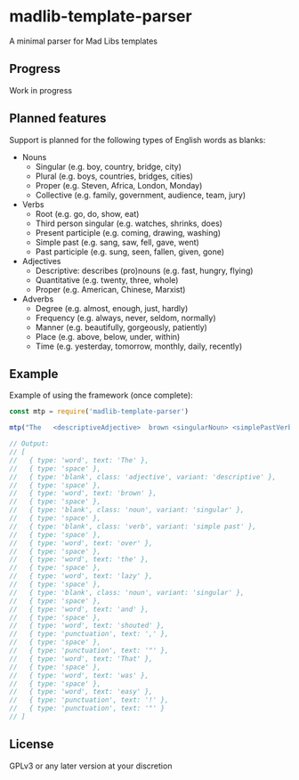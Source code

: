 # madlib-template-parser

A minimal parser for Mad Libs templates

## Progress

Work in progress

## Planned features

Support is planned for the following types of English words as blanks:

- Nouns
  - Singular (e.g. boy, country, bridge, city)
  - Plural (e.g. boys, countries, bridges, cities)
  - Proper (e.g. Steven, Africa, London, Monday)
  - Collective (e.g. family, government, audience, team, jury)
- Verbs
  - Root (e.g. go, do, show, eat)
  - Third person singular (e.g. watches, shrinks, does)
  - Present participle (e.g. coming, drawing, washing)
  - Simple past (e.g. sang, saw, fell, gave, went)
  - Past participle (e.g. sung, seen, fallen, given, gone)
- Adjectives
  - Descriptive: describes (pro)nouns (e.g. fast, hungry, flying)
  - Quantitative (e.g. twenty, three, whole)
  - Proper (e.g. American, Chinese, Marxist)
- Adverbs
  - Degree (e.g. almost, enough, just, hardly)
  - Frequency (e.g. always, never, seldom, normally)
  - Manner (e.g. beautifully, gorgeously, patiently)
  - Place (e.g. above, below, under, within)
  - Time (e.g. yesterday, tomorrow, monthly, daily, recently)

## Example

Example of using the framework (once complete):

```javascript
const mtp = require('madlib-template-parser')

mtp("The   <descriptiveAdjective>  brown <singularNoun> <simplePastVerb> over the lazy <singularNoun> and shouted, \"That was easy!\"")

// Output:
// [
//   { type: 'word', text: 'The' },
//   { type: 'space' },
//   { type: 'blank', class: 'adjective', variant: 'descriptive' },
//   { type: 'space' },
//   { type: 'word', text: 'brown' },
//   { type: 'space' },
//   { type: 'blank', class: 'noun', variant: 'singular' },
//   { type: 'space' },
//   { type: 'blank', class: 'verb', variant: 'simple past' },
//   { type: 'space' },
//   { type: 'word', text: 'over' },
//   { type: 'space' },
//   { type: 'word', text: 'the' },
//   { type: 'space' },
//   { type: 'word', text: 'lazy' },
//   { type: 'space' },
//   { type: 'blank', class: 'noun', variant: 'singular' },
//   { type: 'space' },
//   { type: 'word', text: 'and' },
//   { type: 'space' },
//   { type: 'word', text: 'shouted' },
//   { type: 'punctuation', text: ',' },
//   { type: 'space' },
//   { type: 'punctuation', text: '"' },
//   { type: 'word', text: 'That' },
//   { type: 'space' },
//   { type: 'word', text: 'was' },
//   { type: 'space' },
//   { type: 'word', text: 'easy' },
//   { type: 'punctuation', text: '!' },
//   { type: 'punctuation', text: '"' }
// ]
```

## License

GPLv3 or any later version at your discretion
